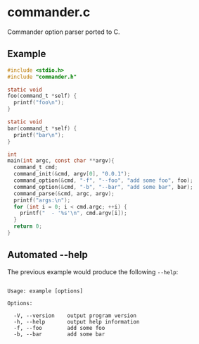 
# commander.c

  Commander option parser ported to C.

## Example

```c
#include <stdio.h>
#include "commander.h"

static void
foo(command_t *self) {
  printf("foo\n");
}

static void
bar(command_t *self) {
  printf("bar\n");
}

int
main(int argc, const char **argv){
  command_t cmd;
  command_init(&cmd, argv[0], "0.0.1");
  command_option(&cmd, "-f", "--foo", "add some foo", foo);
  command_option(&cmd, "-b", "--bar", "add some bar", bar);
  command_parse(&cmd, argc, argv);
  printf("args:\n");
  for (int i = 0; i < cmd.argc; ++i) {
    printf("  - '%s'\n", cmd.argv[i]);
  }
  return 0;
}
```

## Automated --help

  The previous example would produce the following `--help`:

```

Usage: example [options]

Options:

  -V, --version    output program version
  -h, --help       output help information
  -f, --foo        add some foo
  -b, --bar        add some bar

```